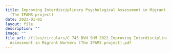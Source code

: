 ```yaml
---
title: Improving Interdisciplinary Psychological Assessment in Migrant Workers
  (The IPAMS project)
date: 2023-01-01
layout: file
description: ""
image: ""
file_url: /files/circulars/C_745_BVH_SHM 2022_Improving Interdisciplinary Psychological
  Assessment in Migrant Workers (The IPAMS project).pdf
---
```

